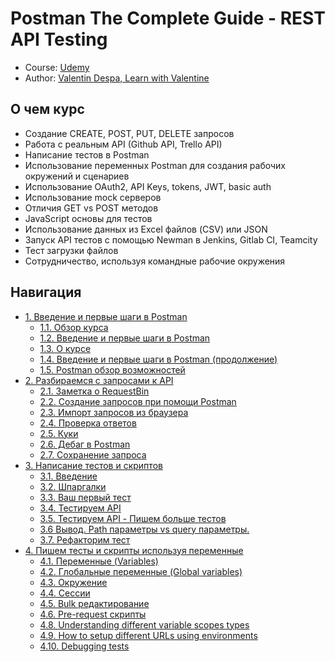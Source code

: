 # Postman The Complete Guide - REST API Testing

- Course: [Udemy](https://www.udemy.com/course/postman-the-complete-guide/)
- Author: [Valentin Despa, Learn with Valentine](https://www.udemy.com/course/postman-the-complete-guide/#instructor-1)

## О чем курс

- Создание CREATE, POST, PUT, DELETE запросов
- Работа с реальным API (Github API, Trello API)
- Написание тестов в Postman
- Использование переменных Postman для создания рабочих окружений и сценариев 
- Использование OAuth2, API Keys, tokens, JWT, basic auth
- Использование mock серверов
- Отличия GET vs POST методов
- JavaScript основы для тестов
- Использование данных из Excel файлов (CSV) или JSON
- Запуск API тестов с помощью Newman в Jenkins, Gitlab CI, Teamcity
- Тест загрузки файлов
- Сотрудничество, используя командные рабочие окружения

## Навигация

- [1. Введение и первые шаги в Postman](./docs/1.%20Introduction%20and%20first%20steps%20in%20Postman)
  - [1.1. Обзор курса](./docs/1.%20Introduction%20and%20first%20steps%20in%20Postman/1.1.%20Course%20overview)
  - [1.2. Введение и первые шаги в Postman](./docs/1.%20Introduction%20and%20first%20steps%20in%20Postman/1.2.%20Introduction%20and%20first%20steps%20in%20Postman)
  - [1.3. О курсе](./docs/1.%20Introduction%20and%20first%20steps%20in%20Postman/1.3.%20About%20this%20course)
  - [1.4. Введение и первые шаги в Postman (продолжение)](./docs/1.%20Introduction%20and%20first%20steps%20in%20Postman/1.4.%20Introduction%20and%20first%20steps%20in%20Postman%20(continued))
  - [1.5. Postman обзор возможностей](./docs/1.%20Introduction%20and%20first%20steps%20in%20Postman/1.5.%20The%20Postman%20Landscape)
- [2. Разбираемся с запросами к API](./docs/2.%20Creating%20with%20API%20requests)
  - [2.1. Заметка о RequestBin](./docs/2.%20Creating%20with%20API%20requests/2.1.%20Note%20about%20requestbin)
  - [2.2. Создание запросов при помощи Postman](./docs/2.%20Creating%20with%20API%20requests/2.2.%20Creating%20Requests%20with%20Postman)
  - [2.3. Импорт запросов из браузера](./docs/2.%20Creating%20with%20API%20requests/2.3.%20Importing%20request%20from%20your%20browser)
  - [2.4. Проверка ответов](./docs/2.%20Creating%20with%20API%20requests/2.4.%20Inspecting%20responses)
  - [2.5. Куки](./docs/2.%20Creating%20with%20API%20requests/2.5.%20Cookies)
  - [2.6. Дебаг в Postman](./docs/2.%20Creating%20with%20API%20requests/2.6.%20Troubleshooting)
  - [2.7. Сохранение запроса](./docs/2.%20Creating%20with%20API%20requests/2.7.%20Saving%20requests)
- [3. Написание тестов и скриптов](./docs/3.%20Writing%20tests%20and%20scripts)
  - [3.1. Введение](./docs/3.%20Writing%20tests%20and%20scripts/3.1.%20Introduction)
  - [3.2. Шпаргалки](./docs/3.%20Writing%20tests%20and%20scripts/3.2.%20Cheatsheet)
  - [3.3. Ваш первый тест](./docs/3.%20Writing%20tests%20and%20scripts/3.3.%20Your%20first%20test)
  - [3.4. Тестируем API](./docs/3.%20Writing%20tests%20and%20scripts/3.4.%20Testing%20an%20API)
  - [3.5. Тестируем API - Пишем больше тестов](./docs/3.%20Writing%20tests%20and%20scripts/3.5.%20Testing%20an%20API%20-%20Writing%20more%20tests)
  - [3.6 Вывод. Path параметры vs query параметры.](./docs/3.%20Writing%20tests%20and%20scripts/3.6.%20Recap%20Path%20parameters%20vs%20query%20parameters)
  - [3.7. Рефакторим тест](./docs/3.%20Writing%20tests%20and%20scripts/3.7.%20Refactoring%20Tests)
- [4. Пишем тесты и скрипты используя переменные](./docs/4.%20Writing%20tests%20and%20scripts%20using%20variables)
  - [4.1. Переменные (Variables)](./docs/4.%20Writing%20tests%20and%20scripts%20using%20variables/4.1.%20Variables)
  - [4.2. Глобальные переменные (Global variables)](./docs/4.%20Writing%20tests%20and%20scripts%20using%20variables/4.2.%20Global%20variables)
  - [4.3. Окружение](./docs/4.%20Writing%20tests%20and%20scripts%20using%20variables/4.3.%20Environment)
  - [4.4. Сессии](./docs/4.%20Writing%20tests%20and%20scripts%20using%20variables/4.4.%20Session%20variables%20(new%20in%20Postman%206.2!))
  - [4.5. Bulk редактирование](./docs/4.%20Writing%20tests%20and%20scripts%20using%20variables/4.5.%20Bulk%20editing%20removed%20new%20in%20Postman%206.2!)
  - [4.6. Pre-request скрипты](./docs/4.%20Writing%20tests%20and%20scripts%20using%20variables/4.6.%20Pre-request%20scripts)
  - [4.8. Understanding different variable scopes types](./docs/4.%20Writing%20tests%20and%20scripts%20using%20variables/4.8.%20Understanding%20different%20variable%20scopes%20%20types)
  - [4.9. How to setup different URLs using environments](./docs/4.%20Writing%20tests%20and%20scripts%20using%20variables/4.9.%20How%20to%20setup%20different%20URLs%20using%20environments)
  - [4.10. Debugging tests](./docs/4.%20Writing%20tests%20and%20scripts%20using%20variables/4.10.%20Debugging%20tests)
